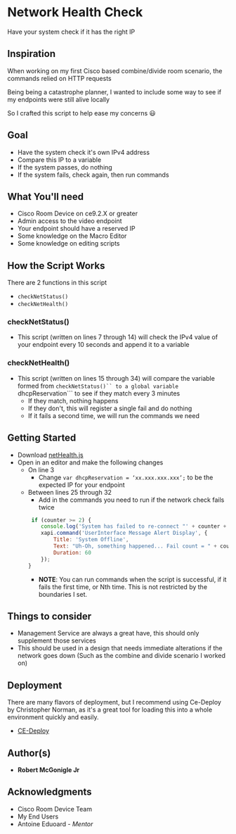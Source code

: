 # Network Health Check

Have your system check if it has the right IP

## Inspiration

When working on my first Cisco based combine/divide room scenario, the commands relied on HTTP requests

Being being a catastrophe planner, I wanted to include some way to see if my endpoints were still alive locally

So I crafted this script to help ease my concerns :smiley:

## Goal

* Have the system check it's own IPv4 address
* Compare this IP to a variable
* If the system passes, do nothing
* If the system fails, check again, then run commands

## What You'll need
* Cisco Room Device on ce9.2.X or greater
* Admin access to the video endpoint
* Your endpoint should have a reserved IP
* Some knowledge on the Macro Editor
* Some knowledge on editing scripts

## How the Script Works

There are 2 functions in this script
* ```checkNetStatus()```
* ```checkNetHealth()```

### checkNetStatus()

* This script (written on lines 7 through 14) will check the IPv4 value of your endpoint every 10 seconds and append it to a variable

### checkNetHealth()

* This script (written on lines 15 through 34) will compare the variable formed from ```checkNetStatus()`` to a global variable ```dhcpReservation``` to see if they match every 3 minutes
  * If they match, nothing happens
  * If they don't, this will register a single fail and do nothing
  * If it fails a second time, we will run the commands we need

## Getting Started

* Download [netHealth.js](https://github.com/Bobby-McGonigle/Cisco-RoomDevice-Macro-Projects-Examples/blob/master/Network%20Health%20Check/netHealth.js)
* Open in an editor and make the following changes
  * On line 3
    * Change ```var dhcpReservation = ‘xx.xxx.xxx.xxx’;``` to be the expected IP for your endpoint
  * Between lines 25 through 32
    * Add in the commands you need to run if the network check fails twice
    ```javascript
     if (counter >= 2) { 
        console.log('System has failed to re-connect "' + counter + '" times');
        xapi.command('UserInterface Message Alert Display', {
            Title: 'System Offline',
            Text: "Uh-Oh, something happened... Fail count = " + counter,
            Duration: 60
        });
    }
    ```
      * **NOTE**: You can run commands when the script is successful, if it fails the first time, or Nth time. This is not restricted by the boundaries I set.
  
## Things to consider
* Management Service are always a great have, this should only supplement those services
* This should be used in a design that needs immediate alterations if the network goes down (Such as the combine and divide scenario I worked on)

## Deployment

There are many flavors of deployment, but I recommend using Ce-Deploy by Christopher Norman, as it's a great tool for loading this into a whole environment quickly and easily.

* [CE-Deploy](https://github.com/voipnorm/CE-Deploy)

## Author(s)

* **Robert McGonigle Jr**

## Acknowledgments

* Cisco Room Device Team
* My End Users
* Antoine Eduoard - *Mentor*
